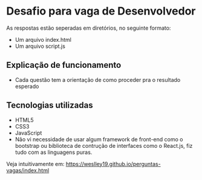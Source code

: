 # Desafio para vaga de Desenvolvedor

As respostas estão seperadas em diretórios, no seguinte formato:

- Um arquivo index.html
- Um arquivo script.js

## Explicação de funcionamento

- Cada questão tem a orientação de como proceder pra o resultado esperado

## Tecnologias utilizadas

- HTML5
- CSS3
- JavaScript
- Não vi necessidade de usar algum framework de front-end como o bootstrap ou biblioteca de contrução de interfaces como o React.js, fiz tudo com as linguagens puras.

Veja intuitivamente em: https://weslley19.github.io/perguntas-vagas/index.html

